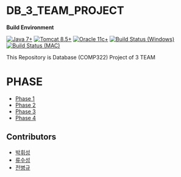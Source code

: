 # DB_3_TEAM_PROJECT
**Build Environment**

[![Java 7+](https://img.shields.io/badge/Java-7%2B-informational)](http://java.oracle.com)
[![Tomcat 8.5+](https://img.shields.io/badge/Tomcat-8.5%2B-informational)](https://tomcat.apache.org/download-80.cgi)
[![Oracle 11c+](https://img.shields.io/badge/Oracle-11c%2B-informational)](https://www.oracle.com/database/technologies)
[![ Build Status (Windows)](https://img.shields.io/appveyor/build/parrt/antlr4?label=Windows)](https://www.microsoft.com/ko-kr/windows)
[![ Build Status (MAC)](https://img.shields.io/badge/Mac-issue-yellow)](https://support.apple.com/ko-kr/HT201260)

This Repository is Database (COMP322) Project of 3 TEAM



# PHASE

* [Phase 1](https://github.com/sapiens2000/DB_3_TEAM_PROEJCT/blob/main/Phase/Phase1/Phase1.md)
* [Phase 2](https://github.com/sapiens2000/DB_3_TEAM_PROEJCT/blob/main/Phase/Phase2/Phase2.md)
* [Phase 3](https://github.com/sapiens2000/DB_3_TEAM_PROEJCT/blob/main/Phase/Phase3/Phase3.md)
* [Phase 4](https://github.com/sapiens2000/DB_3_TEAM_PROEJCT/blob/main/Phase/Phase4/Phase4.md)

## Contributors

* [박휘성](https://github.com/hwistar0717)
* [류수성](https://github.com/Hermes997)
* [전병규](https://github.com/sapiens2000)
